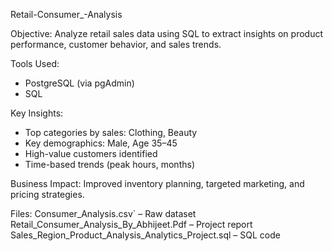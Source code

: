 Retail-Consumer_-Analysis


Objective:
Analyze retail sales data using SQL to extract insights on product performance, customer behavior, and sales trends.

Tools Used:
- PostgreSQL (via pgAdmin)
- SQL

Key Insights:
- Top categories by sales: Clothing, Beauty  
- Key demographics: Male, Age 35–45  
- High-value customers identified  
- Time-based trends (peak hours, months)

Business Impact:
Improved inventory planning, targeted marketing, and pricing strategies.

Files:
 Consumer_Analysis.csv` – Raw dataset  
Retail_Consumer_Analysis_By_Abhijeet.Pdf – Project report  
Sales_Region_Product_Analysis_Analytics_Project.sql – SQL code
